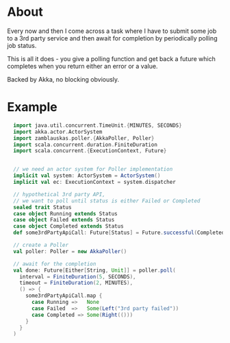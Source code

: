 # About

Every now and then I come across a task where I have to submit some job to a 3rd party service and then await for completion by periodically polling job status.

This is all it does - you give a polling function and get back a future which completes when you return either an error or a value.

Backed by Akka, no blocking obviously.

# Example

```scala
  import java.util.concurrent.TimeUnit.{MINUTES, SECONDS}
  import akka.actor.ActorSystem
  import zamblauskas.poller.{AkkaPoller, Poller}
  import scala.concurrent.duration.FiniteDuration
  import scala.concurrent.{ExecutionContext, Future}


  // we need an actor system for Poller implementation
  implicit val system: ActorSystem = ActorSystem()
  implicit val ec: ExecutionContext = system.dispatcher

  // hypothetical 3rd party API,
  // we want to poll until status is either Failed or Completed
  sealed trait Status
  case object Running extends Status
  case object Failed extends Status
  case object Completed extends Status
  def some3rdPartyApiCall: Future[Status] = Future.successful(Completed)

  // create a Poller
  val poller: Poller = new AkkaPoller()

  // await for the completion
  val done: Future[Either[String, Unit]] = poller.poll(
    interval = FiniteDuration(5, SECONDS),
    timeout = FiniteDuration(2, MINUTES),
    () => {
      some3rdPartyApiCall.map {
        case Running =>   None
        case Failed  =>   Some(Left("3rd party failed"))
        case Completed => Some(Right(()))
      }
    }
  )
```
